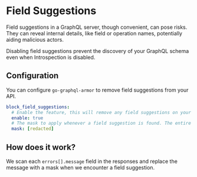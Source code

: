 # Field Suggestions

Field suggestions in a GraphQL server, though convenient, can pose risks. They can reveal internal details, like field or operation names, potentially aiding malicious actors.

Disabling field suggestions prevent the discovery of your GraphQL schema even when Introspection is disabled.

<!-- TOC -->

## Configuration

You can configure `go-graphql-armor` to remove field suggestions from your API.

```yaml
block_field_suggestions:
  # Enable the feature, this will remove any field suggestions on your API
  enable: true
  # The mask to apply whenever a field suggestion is found. The entire message will be replaced with this string
  mask: [redacted]
```

## How does it work?

We scan each `errors[].message` field in the responses and replace the message with a mask when we encounter a field suggestion.
